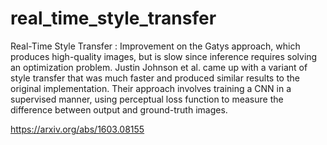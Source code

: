 # real_time_style_transfer
Real-Time Style Transfer : Improvement on the Gatys approach, which produces high-quality images, but is slow since inference requires solving an optimization problem. Justin Johnson et al. came up with a variant of style transfer that was much faster and produced similar results to the original implementation. Their approach involves training a CNN in a supervised manner, using perceptual loss function to measure the difference between output and ground-truth images.

https://arxiv.org/abs/1603.08155
